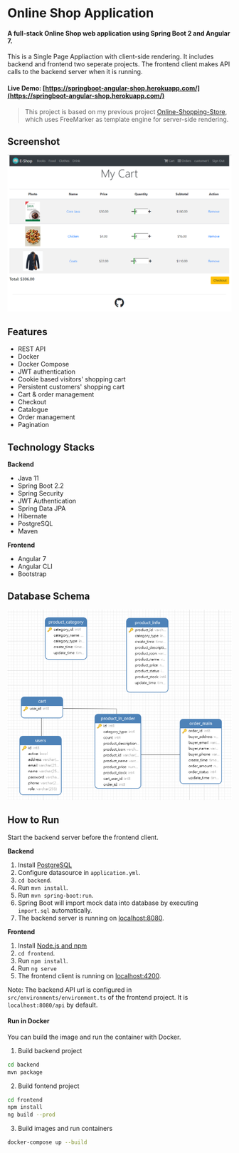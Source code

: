 # Online Shop Application

#### A full-stack Online Shop web application using Spring Boot 2 and Angular 7. 
This is a Single Page Appliaction with client-side rendering. It includes backend and frontend two seperate projects. 
The frontend client makes API calls to the backend server when it is running.

#### Live Demo: [https://springboot-angular-shop.herokuapp.com/](https://springboot-angular-shop.herokuapp.com/)

> This project is based on my previous project [Online-Shopping-Store](https://github.com/zhulinn/Online-Shopping-Store), which uses FreeMarker as template engine for server-side rendering. 

## Screenshot
![](https://raw.githubusercontent.com/zhulinn/blog/hexo/source/uploads/post_pics/spring-angular/cart.png)

## Features
- REST API
- Docker
- Docker Compose
- JWT authentication
- Cookie based visitors' shopping cart
- Persistent customers' shopping cart
- Cart & order management
- Checkout
- Catalogue
- Order management
- Pagination
## Technology Stacks
**Backend**
  - Java 11
  - Spring Boot 2.2
  - Spring Security
  - JWT Authentication
  - Spring Data JPA
  - Hibernate
  - PostgreSQL
  - Maven

**Frontend**
  - Angular 7
  - Angular CLI
  - Bootstrap

## Database Schema

![](https://raw.githubusercontent.com/zhulinn/blog/hexo/source/uploads/post_pics/spring-angular/db.png)

## How to  Run

Start the backend server before the frontend client.  

**Backend**

  1. Install [PostgreSQL](https://www.postgresql.org/download/) 
  2. Configure datasource in `application.yml`.
  3. `cd backend`.
  4. Run `mvn install`.
  5. Run `mvn spring-boot:run`.
  6. Spring Boot will import mock data into database by executing `import.sql` automatically.
  7. The backend server is running on [localhost:8080]().

**Frontend**
  1. Install [Node.js and npm](https://www.npmjs.com/get-npm)
  2. `cd frontend`.
  3. Run `npm install`.
  4. Run `ng serve`
  5. The frontend client is running on [localhost:4200]().
  
Note: The backend API url is configured in `src/environments/environment.ts` of the frontend project. It is `localhost:8080/api` by default.
  
#### Run in Docker
You can build the image and run the container with Docker. 
1. Build backend project
```bash
cd backend
mvn package
```
2. Build fontend project
```bash
cd frontend
npm install
ng build --prod
```
3. Build images and run containers
```bash
docker-compose up --build
```

